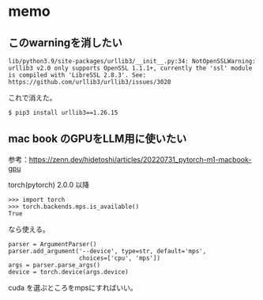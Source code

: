 # memo

## このwarningを消したい
```
lib/python3.9/site-packages/urllib3/__init__.py:34: NotOpenSSLWarning: urllib3 v2.0 only supports OpenSSL 1.1.1+, currently the 'ssl' module is compiled with 'LibreSSL 2.8.3'. See: https://github.com/urllib3/urllib3/issues/3020
```
これで消えた。
```
$ pip3 install urllib3==1.26.15
```

## mac book のGPUをLLM用に使いたい

参考：https://zenn.dev/hidetoshi/articles/20220731_pytorch-m1-macbook-gpu

torch(pytorch) 2.0.0 以降

```
>>> import torch
>>> torch.backends.mps.is_available()
True
```

なら使える。

```
parser = ArgumentParser()
parser.add_argument('--device', type=str, default='mps',
                    choices=['cpu', 'mps'])
args = parser.parse_args()
device = torch.device(args.device)
```
cuda を選ぶところをmpsにすればいい。
